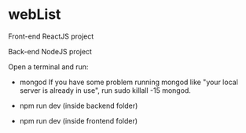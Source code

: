 # webList


Front-end ReactJS project

Back-end NodeJS project

Open a terminal and run:

-  mongod
   If you have some problem running mongod like "your local server is already in use", run sudo killall -15 mongod.
   
-  npm run dev (inside backend folder)

-  npm run dev (inside frontend folder)

